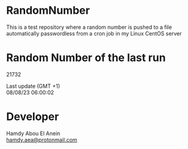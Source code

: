 # RandomNumber    
This is a test repository where a random number is pushed to a file automatically passwordless from a cron job in my Linux CentOS server    
# Random Number of the last run   
21732
      
Last update (GMT +1)    
08/08/23 06:00:02
# Developer    
Hamdy Abou El Anein   
hamdy.aea@protonmail.com

